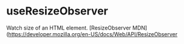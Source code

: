# useResizeObserver

Watch size of an HTML element. [ResizeObserver MDN](https://developer.mozilla.org/en-US/docs/Web/API/ResizeObserver
